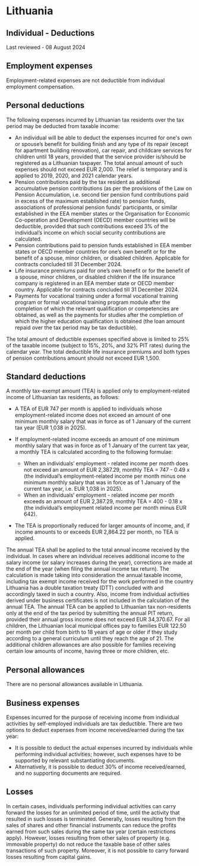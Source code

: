 # Lithuania
## Individual - Deductions
Last reviewed - 08 August 2024
## Employment expenses
Employment-related expenses are not deductible from individual employment compensation.
## Personal deductions
The following expenses incurred by Lithuanian tax residents over the tax period may be deducted from taxable income:
  * An individual will be able to deduct the expenses incurred for one's own or spouse’s benefit for building finish and any type of its repair (except for apartment building renovation), car repair, and childcare services for children until 18 years, provided that the service provider is/should be registered as a Lithuanian taxpayer. The total annual amount of such expenses should not exceed EUR 2,000. The relief is temporary and is applied to 2019, 2020, and 2021 calendar years.
  * Pension contributions paid by the tax resident as additional accumulative pension contributions (as per the provisions of the Law on Pension Accumulation, i.e. second tier pension fund contributions paid in excess of the maximum established rate) to pension funds, associations of professional pension funds’ participants, or similar established in the EEA member states or the Organisation for Economic Co-operation and Development (OECD) member countries will be deductible, provided that such contributions exceed 3% of the individual’s income on which social security contributions are calculated.
  * Pension contributions paid to pension funds established in EEA member states or OECD member countries for one’s own benefit or for the benefit of a spouse, minor children, or disabled children. Applicable for contracts concluded till 31 December 2024.
  * Life insurance premiums paid for one’s own benefit or for the benefit of a spouse, minor children, or disabled children if the life insurance company is registered in an EEA member state or OECD member country. Applicable for contracts concluded till 31 December 2024.
  * Payments for vocational training under a formal vocational training program or formal vocational training program module after the completion of which the relevant qualification or competencies are obtained, as well as the payments for studies after the completion of which the higher education qualification is obtained (the loan amount repaid over the tax period may be tax deductible).


The total amount of deductible expenses specified above is limited to 25% of the taxable income (subject to 15%, 20%, and 32% PIT rates) during the calendar year. The total deductible life insurance premiums and both types of pension contributions amount should not exceed EUR 1,500.
## Standard deductions
A monthly tax-exempt amount (TEA) is applied only to employment-related income of Lithuanian tax residents, as follows:
  * A TEA of EUR 747 per month is applied to individuals whose employment-related income does not exceed an amount of one minimum monthly salary that was in force as of 1 January of the current tax year (EUR 1,038 in 2025).
  * If employment-related income exceeds an amount of one minimum monthly salary that was in force as of 1 January of the current tax year, a monthly TEA is calculated according to the following formulae: 
    * When an individuals‘ employment _-_ related income per month does not exceed an amount of EUR 2,387.29, monthly TEA = 747 - 0.49 x (the individual’s employment-related income per month minus one minimum monthly salary that was in force as of 1 January of the current tax year, i.e. EUR 1,038 in 2025).
    * When an individuals‘ employment _-_ related income per month exceeds an amount of EUR 2,387.29, monthly TEA = 400 - 0.18 x (the individual’s employment related income per month minus EUR 642).


  * The TEA is proportionally reduced for larger amounts of income, and, if income amounts to or exceeds EUR 2,864.22 per month, no TEA is applied.


The annual TEA shall be applied to the total annual income received by the individual. In cases where an individual receives additional income to the salary income (or salary increases during the year), corrections are made at the end of the year (when filing the annual income tax return). The calculation is made taking into consideration the annual taxable income, including tax exempt income received for the work performed in the country Lithuania has a double taxation treaty (DTT) concluded with and accordingly taxed in such a country. Also, income from individual activities derived under business certificates is not included in the calculation of the annual TEA.
The annual TEA can be applied to Lithuanian tax non-residents only at the end of the tax period by submitting the annual PIT return, provided their annual gross income does not exceed EUR 34,370.67.
For all children, the Lithuanian local municipal offices pay to families EUR 122.50 per month per child from birth to 18 years of age or older if they study according to a general curriculum until they reach the age of 21. The additional children allowances are also possible for families receiving certain low amounts of income, having three or more children, etc.
## Personal allowances
There are no personal allowances available in Lithuania.
## Business expenses
Expenses incurred for the purpose of receiving income from individual activities by self-employed individuals are tax deductible. There are two options to deduct expenses from income received/earned during the tax year:
  * It is possible to deduct the actual expenses incurred by individuals while performing individual activities; however, such expenses have to be supported by relevant substantiating documents.
  * Alternatively, it is possible to deduct 30% of income received/earned, and no supporting documents are required.


## Losses
In certain cases, individuals performing individual activities can carry forward the losses for an unlimited period of time, until the activity that resulted in such losses is terminated.
Generally, losses resulting from the sales of shares and other financial instruments can reduce the profits earned from such sales during the same tax year (certain restrictions apply). However, losses resulting from other sales of property (e.g. immovable property) do not reduce the taxable base of other sales transactions of such property. Moreover, it is not possible to carry forward losses resulting from capital gains.
